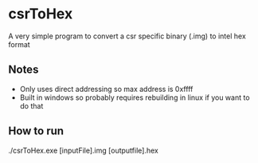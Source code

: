 # csrToHex
A very simple program to convert a csr specific binary (.img) to intel hex format

## Notes
* Only uses direct addressing so max address is 0xffff
* Built in windows so probably requires rebuilding in linux if you want to do that

## How to run
./csrToHex.exe [inputFile].img [outputfile].hex
